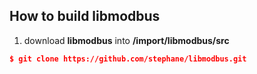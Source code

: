 ## How to build libmodbus

1. download **libmodbus** into **/import/libmodbus/src**
~~~cmake
$ git clone https://github.com/stephane/libmodbus.git
~~~
